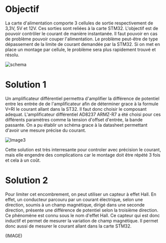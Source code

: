 # Objectif

La carte d'alimentation comporte 3 cellules de sortie  respectivement de 3,3V, 5V et 12V. Ces sorties sont reliées à 
la carte STM32. L'objectif est de pouvoir contrôler le courant de manière instantanée. Il faut pouvoir en cas de problème
pouvoir couper l'alimentation. Le problème peut-être de type dépassement de la limite de courant demandée par la STM32. Si 
on met en place un montage par cellule, le problème sera plus rapidement trouvé et résolu. 
 
![schema](https://user-images.githubusercontent.com/47904531/58384878-b0fcab80-7fe8-11e9-9f08-bc525399ca31.png)


# Solution 1 

Un amplificateur différentiel permettra d'amplifier la différence de potentiel entre les entrée de de l'amplificateur 
afin de déterminer grace à la formule V=RI le courant allant dans la ST32. Il faut donc choisir le composant adequat. 
L'amplificateur différentiel AD8237 ARMZ-R7 a été choisi pour ces différents paramètres comme la tension d'offset d'entrée, 
la bande passante. On a pu établir un schéma grace à la datasheet permettant d'avoir une mesure précise du courant. 
 
![Image3](https://user-images.githubusercontent.com/47904531/58384887-e86b5800-7fe8-11e9-9d78-9ab33145108c.png)

Cette solution est très interresante pour controler avec précision le courant, mais elle engendre des complications car 
le montage doit être répété 3 fois et cela à un coût. 
 
# Solution 2

Pour limiter cet encombrement, on peut utiliser un capteur à effet Hall. En effet, un conducteur parcouru par un courant 
électrique, selon une direction, soumis à un champ magnétique, dirigé dans une seconde direction, présente une différence de 
potentiel selon la troisième direction. Ce phénomène est connu sous le nom d'effet Hall. Ce capteur qui est donc inductif et
permet de mesurer la variation de champ magnétique. Il permet donc aussi de mesurer le courant allant dans la carte STM32.

(IMAGE)
